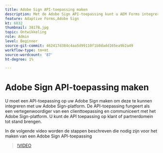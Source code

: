 ```yaml
---
title: Adobe Sign API-toepassing maken
description: Met de Adobe Sign API-toepassing kunt u AEM Forms integreren met Adobe Sign
feature: Adaptive Forms,Adobe Sign
kt: 6032
thumbnail: 38178.jpg
topic: Ontwikkeling
role: Admin
level: Beginner
source-git-commit: 462417d384c4aa5d99110f1b8dadd165ea9b2a49
workflow-type: tm+mt
source-wordcount: '87'
ht-degree: 1%

---
```


# Adobe Sign API-toepassing maken

U moet een API-toepassing op uw Adobe Sign maken om deze te kunnen integreren met uw Adobe Sign-platform. De API-toepassing fungeert als een vertegenwoordiger van een clienttoepassing en communiceert met het Adobe Sign-platform. U kunt de API toepassing op klant of partnerdomein tot stand brengen.

In de volgende video worden de stappen beschreven die nodig zijn voor het maken van een Adobe Sign API-toepassing

>[!VIDEO](https://video.tv.adobe.com/v/38178/?quality=9&learn=on)

